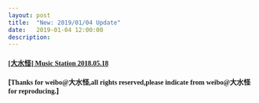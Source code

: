 ```yaml
---
layout: post
title:  "New: 2019/01/04 Update"
date:   2019-01-04 12:00:00
description: 
---
```


#### [<font face="Microsoft YaHei UI">[大水怪] Music Station 2018.05.18</font>]()  

<ul></ul>

#### [<font face="Microsoft YaHei UI">Thanks for weibo@大水怪,all rights reserved,please indicate from weibo@大水怪 for reproducing.</font>]  

